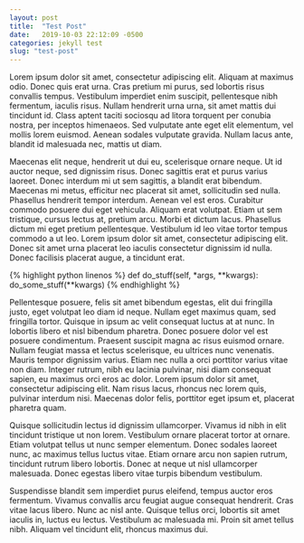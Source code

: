 ```yaml
---
layout: post
title:  "Test Post"
date:   2019-10-03 22:12:09 -0500
categories: jekyll test
slug: "test-post"
---
```


Lorem ipsum dolor sit amet, consectetur adipiscing elit. Aliquam at maximus odio. Donec quis erat urna. Cras pretium mi purus, sed lobortis risus convallis tempus. Vestibulum imperdiet enim suscipit, pellentesque nibh fermentum, iaculis risus. Nullam hendrerit urna urna, sit amet mattis dui tincidunt id. Class aptent taciti sociosqu ad litora torquent per conubia nostra, per inceptos himenaeos. Sed vulputate ante eget elit elementum, vel mollis lorem euismod. Aenean sodales vulputate gravida. Nullam lacus ante, blandit id malesuada nec, mattis ut diam.

Maecenas elit neque, hendrerit ut dui eu, scelerisque ornare neque. Ut id auctor neque, sed dignissim risus. Donec sagittis erat et purus varius laoreet. Donec interdum mi ut sem sagittis, a blandit erat bibendum. Maecenas mi metus, efficitur nec placerat sit amet, sollicitudin sed nulla. Phasellus hendrerit tempor interdum. Aenean vel est eros. Curabitur commodo posuere dui eget vehicula. Aliquam erat volutpat. Etiam ut sem tristique, cursus lectus at, pretium arcu. Morbi et dictum lacus. Phasellus dictum mi eget pretium pellentesque. Vestibulum id leo vitae tortor tempus commodo a ut leo. Lorem ipsum dolor sit amet, consectetur adipiscing elit. Donec sit amet urna placerat leo iaculis consectetur dignissim id nulla. Donec facilisis placerat augue, a tincidunt erat.

{% highlight python linenos %}
def do_stuff(self, *args, **kwargs):
    do_some_stuff(**kwargs)
{% endhighlight %}

Pellentesque posuere, felis sit amet bibendum egestas, elit dui fringilla justo, eget volutpat leo diam id neque. Nullam eget maximus quam, sed fringilla tortor. Quisque in ipsum ac velit consequat luctus at at nunc. In lobortis libero et nisl bibendum pharetra. Donec posuere dolor vel est posuere condimentum. Praesent suscipit magna ac risus euismod ornare. Nullam feugiat massa et lectus scelerisque, eu ultrices nunc venenatis. Mauris tempor dignissim varius. Etiam nec nulla a orci porttitor varius vitae non diam. Integer rutrum, nibh eu lacinia pulvinar, nisi diam consequat sapien, eu maximus orci eros ac dolor. Lorem ipsum dolor sit amet, consectetur adipiscing elit. Nam risus lacus, rhoncus nec lorem quis, pulvinar interdum nisi. Maecenas dolor felis, porttitor eget ipsum et, placerat pharetra quam.

Quisque sollicitudin lectus id dignissim ullamcorper. Vivamus id nibh in elit tincidunt tristique ut non lorem. Vestibulum ornare placerat tortor at ornare. Etiam volutpat tellus ut nunc semper elementum. Donec sodales laoreet nunc, ac maximus tellus luctus vitae. Etiam ornare arcu non sapien rutrum, tincidunt rutrum libero lobortis. Donec at neque ut nisl ullamcorper malesuada. Donec egestas libero vitae turpis bibendum vestibulum.

Suspendisse blandit sem imperdiet purus eleifend, tempus auctor eros fermentum. Vivamus convallis arcu feugiat augue consequat hendrerit. Cras vitae lacus libero. Nunc ac nisl ante. Quisque tellus orci, lobortis sit amet iaculis in, luctus eu lectus. Vestibulum ac malesuada mi. Proin sit amet tellus nibh. Aliquam vel tincidunt elit, rhoncus maximus dui.
